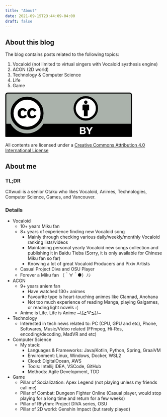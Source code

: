 ```yaml
---
title: "About"
date: 2021-09-15T23:44:09-04:00
draft: false
---
```


## About this blog

The blog contains posts related to the following topics:

1. Vocaloid (not limited to virtual singers with Vocaloid systhesis engine)
2. ACGN (2D world)
3. Technology & Computer Science
4. Life
5. Game

![Creative Commons License](./LICENSE.png)

All contents are licensed under a [Creative Commons Attribution 4.0 International License](https://creativecommons.org/licenses/by/4.0/)

## About me

### TL;DR

CXwudi is a senior Otaku who likes Vocaloid, Animes, Technologies, Computer Science, Games, and Vancouver.

### Details

- Vocaloid
  - 10+ years Miku fan
  - 8+ years of experience finding new Vocaloid song
    - Mainly through checking various daily/weekly/monthly Vocaloid ranking lists/videos
    - Maintaining personal yearly Vocaloid new songs collection and publishing it in Baidu Tieba (Sorry, it is only available for Chinese Miku fan so far)
    - Knowing a lot of great Vocaloid Producers and Pixiv Artists
  - Casual Project Diva and OSU Player
  - Forever a Miku fan （＾∀＾●）ﾉｼ
- ACGN
  - 9+ years aniem fan
    - Have watched 130+ animes
    - Favourite type is heart-touching animes like Clannad, Anohana
    - Not too much experience of reading Manga, playing Galgames, or reading light novels :(
  - Anime is Life. Life is Anime ~\\(≧▽≦)/~
- Technology
  - Interested in tech news related to: PC (CPU, GPU and etc), Phone, Softwares, Music/Video related (FFmpeg, Hi-Res, encoding/decoding, MadVR and etc)
- Computer Science
  - My stack:
    - Languages & Frameworks: Java/Kotlin, Python, Spring, GraalVM
    - Environment: Linux, Windows, Docker, WSL2
    - Cloud: DigitalOcean, AWS
    - Tools: Intellij IDEA, VSCode, GitHub
    - Methods: Agile Development, TDD
- Game
  - Pillar of Socialization: Apex Legend (not playing unless my friends call me)
  - Pillar of Combat: Dungeon Fighter Online (Casual player, would stop playing for a long time and return for a few weeks)
  - Pillar of Rhythm: Project DIVA series, OSU
  - Pillar of 2D world: Genshin Impact (but rarely played)
